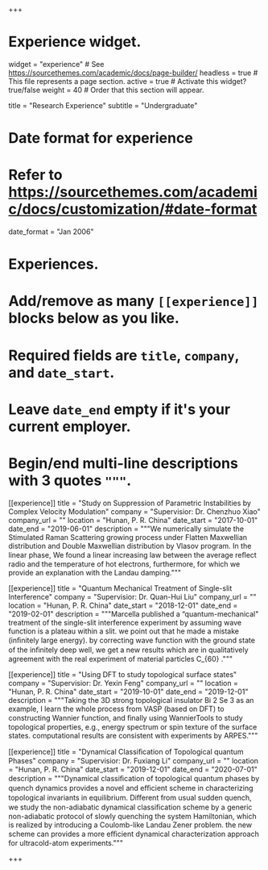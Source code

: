 +++
# Experience widget.
widget = "experience"  # See https://sourcethemes.com/academic/docs/page-builder/
headless = true  # This file represents a page section.
active = true  # Activate this widget? true/false
weight = 40  # Order that this section will appear.

title = "Research Experience"
subtitle = "Undergraduate"

# Date format for experience
#   Refer to https://sourcethemes.com/academic/docs/customization/#date-format
date_format = "Jan 2006"

# Experiences.
#   Add/remove as many `[[experience]]` blocks below as you like.
#   Required fields are `title`, `company`, and `date_start`.
#   Leave `date_end` empty if it's your current employer.
#   Begin/end multi-line descriptions with 3 quotes `"""`.
[[experience]]
  title = "Study on Suppression of Parametric Instabilities by Complex Velocity Modulation"
  company = "Supervisior: Dr. Chenzhuo Xiao"
  company_url = ""
  location = "Hunan, P. R. China"
  date_start = "2017-10-01"
  date_end = "2019-06-01"
  description = """We numerically simulate the Stimulated Raman Scattering growing process under Flatten Maxwellian distribution and Double Maxwellian distribution by Vlasov program. In the linear phase, We found a linear increasing law between the average reﬂect radio and the temperature of hot electrons, furthermore, for which we provide an explanation with the Landau damping."""

[[experience]]
  title = "Quantum Mechanical Treatment of Single-slit Interference"
  company = "Supervisior: Dr. Quan-Hui Liu"
  company_url = ""
  location = "Hunan, P. R. China"
  date_start = "2018-12-01"
  date_end = "2019-02-01"
  description = """Marcella published a “quantum-mechanical" treatment of the single-slit interference experiment by assuming wave function is a plateau within a slit. we point out that he made a mistake (inﬁnitely large energy). by correcting wave function with the ground state of the inﬁnitely deep well, we get a new results which are in qualitatively agreement with the real experiment of material particles C_{60} ."""
  
[[experience]]
  title = "Using DFT to study topological surface states"
  company = "Supervisior: Dr. Yexin Feng"
  company_url = ""
  location = "Hunan, P. R. China"
  date_start = "2019-10-01"
  date_end = "2019-12-01"
  description = """Taking the 3D strong topological insulator Bi 2 Se 3 as an example, I learn the whole process from VASP (based on DFT) to constructing Wannier function, and ﬁnally using WannierTools to study topological properties, e.g., energy spectrum or spin texture of the surface states. computational results are consistent with experiments by ARPES."""
  
[[experience]]
  title = "Dynamical Classiﬁcation of Topological quantum Phases"
  company = "Supervisior: Dr. Fuxiang Li"
  company_url = ""
  location = "Hunan, P. R. China"
  date_start = "2019-12-01"
  date_end = "2020-07-01"
  description = """Dynamical classiﬁcation of topological quantum phases by quench dynamics provides a novel and eﬃcient scheme in characterizing topological invariants in equilibrium. Diﬀerent from usual sudden quench, we study the non-adiabatic dynamical classiﬁcation scheme by a generic non-adiabatic protocol of slowly quenching the system Hamiltonian, which is realized by introducing a Coulomb-like Landau Zener problem. the new scheme can provides a more eﬃcient dynamical characterization approach for ultracold-atom experiments."""

+++
